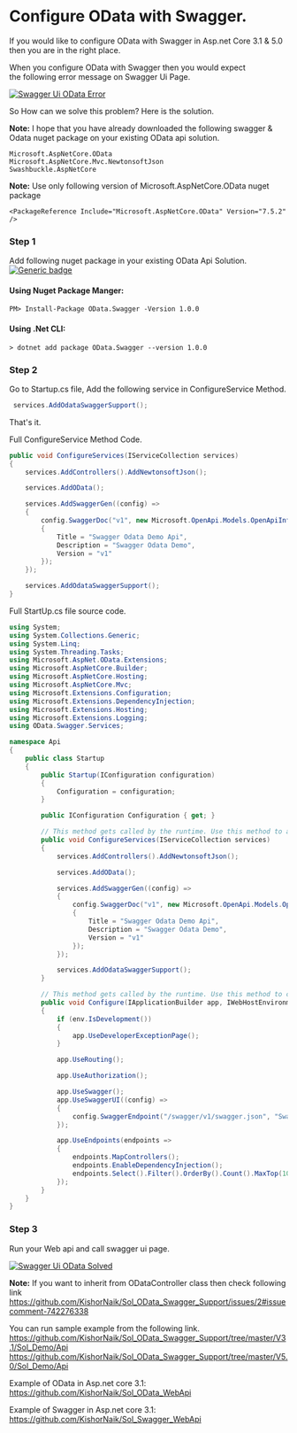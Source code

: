 # Configure OData with Swagger.
If you would like to configure OData with Swagger in Asp.net Core 3.1 & 5.0 then you are in the right place.

When you configure OData with Swagger then you would expect the following error message on Swagger Ui Page.

[![Swagger Ui OData Error](https://i.postimg.cc/50QBSt48/1.png)](https://postimg.cc/WFjq2TJ4)

So How can we solve this problem? Here is the solution.

**Note:**
I hope that you have already downloaded the following swagger & Odata nuget package on your existing OData api solution.
```
Microsoft.AspNetCore.OData
Microsoft.AspNetCore.Mvc.NewtonsoftJson
Swashbuckle.AspNetCore
```
**Note:**
Use only following version of Microsoft.AspNetCore.OData nuget package
```
<PackageReference Include="Microsoft.AspNetCore.OData" Version="7.5.2" />
```

### Step 1
Add following nuget package in your existing OData Api Solution.
[![Generic badge](https://img.shields.io/badge/Nuget-1.0.0-<COLOR>.svg)](https://www.nuget.org/packages/OData.Swagger/1.0.0)

#### Using Nuget Package Manger:
```
PM> Install-Package OData.Swagger -Version 1.0.0
```

#### Using .Net CLI:
```
> dotnet add package OData.Swagger --version 1.0.0
```

### Step 2
Go to Startup.cs file, Add the following service in ConfigureService Method.
```C#
 services.AddOdataSwaggerSupport();
```
That's it.

Full ConfigureService Method Code.
```C#
public void ConfigureServices(IServiceCollection services)
{
    services.AddControllers().AddNewtonsoftJson();

    services.AddOData();

    services.AddSwaggerGen((config) =>
    {
        config.SwaggerDoc("v1", new Microsoft.OpenApi.Models.OpenApiInfo()
        {
            Title = "Swagger Odata Demo Api",
            Description = "Swagger Odata Demo",
            Version = "v1"
        });
    });

    services.AddOdataSwaggerSupport();
}
```

Full StartUp.cs file source code.
```C#
using System;
using System.Collections.Generic;
using System.Linq;
using System.Threading.Tasks;
using Microsoft.AspNet.OData.Extensions;
using Microsoft.AspNetCore.Builder;
using Microsoft.AspNetCore.Hosting;
using Microsoft.AspNetCore.Mvc;
using Microsoft.Extensions.Configuration;
using Microsoft.Extensions.DependencyInjection;
using Microsoft.Extensions.Hosting;
using Microsoft.Extensions.Logging;
using OData.Swagger.Services;

namespace Api
{
    public class Startup
    {
        public Startup(IConfiguration configuration)
        {
            Configuration = configuration;
        }

        public IConfiguration Configuration { get; }

        // This method gets called by the runtime. Use this method to add services to the container.
        public void ConfigureServices(IServiceCollection services)
        {
            services.AddControllers().AddNewtonsoftJson();

            services.AddOData();

            services.AddSwaggerGen((config) =>
            {
                config.SwaggerDoc("v1", new Microsoft.OpenApi.Models.OpenApiInfo()
                {
                    Title = "Swagger Odata Demo Api",
                    Description = "Swagger Odata Demo",
                    Version = "v1"
                });
            });

            services.AddOdataSwaggerSupport();
        }

        // This method gets called by the runtime. Use this method to configure the HTTP request pipeline.
        public void Configure(IApplicationBuilder app, IWebHostEnvironment env)
        {
            if (env.IsDevelopment())
            {
                app.UseDeveloperExceptionPage();
            }

            app.UseRouting();

            app.UseAuthorization();

            app.UseSwagger();
            app.UseSwaggerUI((config) =>
            {
                config.SwaggerEndpoint("/swagger/v1/swagger.json", "Swagger Odata Demo Api");
            });

            app.UseEndpoints(endpoints =>
            {
                endpoints.MapControllers();
                endpoints.EnableDependencyInjection();
                endpoints.Select().Filter().OrderBy().Count().MaxTop(10);
            });
        }
    }
}
```

### Step 3
Run your Web api and call swagger ui page.

[![Swagger Ui OData Solved](https://i.postimg.cc/PJjktPN4/2.png)](https://postimg.cc/wy0r2xXy)


**Note:**
If you want to inherit from ODataController class then check following link
https://github.com/KishorNaik/Sol_OData_Swagger_Support/issues/2#issuecomment-742276338


You can run sample example from the following link.<space><space>
https://github.com/KishorNaik/Sol_OData_Swagger_Support/tree/master/V3.1/Sol_Demo/Api
https://github.com/KishorNaik/Sol_OData_Swagger_Support/tree/master/V5.0/Sol_Demo/Api 

Example of OData in Asp.net core 3.1: <space><space>
https://github.com/KishorNaik/Sol_OData_WebApi

Example of Swagger in Asp.net core 3.1: <space><space>
https://github.com/KishorNaik/Sol_Swagger_WebApi

